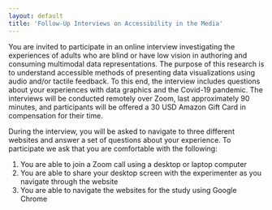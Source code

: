```yaml
---
layout: default
title: 'Follow-Up Interviews on Accessibility in the Media'
---
```


You are invited to participate in an online interview investigating the experiences of adults who are blind or have low vision in authoring and consuming multimodal data representations. The purpose of this research is to understand accessible methods of presenting data visualizations using audio and/or tactile feedback. To this end, the interview includes questions about your experiences with data graphics and the Covid-19 pandemic. The interviews will be conducted remotely over Zoom, last approximately 90 minutes, and participants will be offered a 30 USD Amazon Gift Card in compensation for their time.

During the interview, you will be asked to navigate to three different websites and answer a set of questions about your experience. To participate we ask that you are comfortable with the following:
1. You are able to join a Zoom call using a desktop or laptop computer
2. You are able to share your desktop screen with the experimenter as you navigate through the website
3. You are able to navigate the websites for the study using Google Chrome